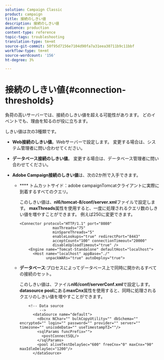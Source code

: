 ```yaml
---
solution: Campaign Classic
product: campaign
title: 接続のしきい値
description: 接続のしきい値
audience: production
content-type: reference
topic-tags: troubleshooting
translation-type: tm+mt
source-git-commit: 50f95d7156e7104d90fa7a31eea30711b9c11bbf
workflow-type: tm+mt
source-wordcount: '156'
ht-degree: 3%

---
```



# 接続のしきい値{#connection-thresholds}

負荷の高いサーバーでは、接続のしきい値を超える可能性があります。 どのイベントでも、理由を知るのが役に立ちます。

しきい値は次の3種類です。

* **Web接続のしきい値**。Webサーバーで設定します。 変更する場合は、システム管理者に問い合わせてください。

* **データベース接続のしきい値**。 変更する場合は、データベース管理者に問い合わせてください。

* **Adobe Campaign接続のしきい値**&#x200B;は、次の2か所で入手できます。

   * **** トムカットサイド：adobe campaignTomcatクライアントに実際に到着するすべてのクエリ。

      このしきい値は、**nl6/tomcat-8/conf/server.xml**&#x200B;ファイルで設定します。 **maxThreads**&#x200B;属性を使用すると、一度に処理されるクエリ数のしきい値を増やすことができます。 例えば250に変更できます。

      ```
      <Connector protocol="HTTP/1.1" port="8080"
                     maxThreads="75"
                     minSpareThreads="5"
                     enableLookups="true" redirectPort="8443"
                     acceptCount="100" connectionTimeout="20000"
                     disableUploadTimeout="true" />
          <Engine name="Tomcat-Standalone" defaultHost="localhost">
            <Host name="localhost" appBase="./"
                  unpackWARs="true" autoDeploy="true">
      ```

   * **データベース**:プロセスによってデータベース上で同時に開かれるすべての接続のセット。

      このしきい値は、ファイル&#x200B;**nl6/conf/serverConf.xml**&#x200B;で設定します。 **datasource pool**&#x200B;にある&#x200B;**maxCnx**&#x200B;属性を使用すると、同時に処理されるクエリのしきい値を増やすことができます。

      ```
          <!-- Data source
               -->
            <dataSource name="default">
              <dbcnx NChar="" bulkCopyUtility="" dbSchema="" encrypted="" login="" password="" provider="" server="" timezone="" unicodeData="" useTimestampTZ=""/>
              <sqlParams funcPrefix="">
                <postConnectSQL/>
              </sqlParams>
              <pool aliveTestDelaySec="600" freeCnx="0" maxCnx="90" maxIdleDelaySec="1200"/>
            </dataSource>
      ```

